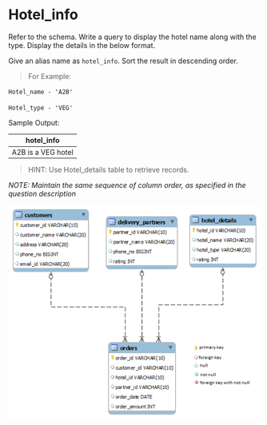# Hotel_info

Refer to the schema. Write a query to display the hotel name along with the type. Display the details in the below format.

Give an alias name as `hotel_info`. Sort the result in descending order.

> For Example: 

    Hotel_name - 'A2B'

    Hotel_type - 'VEG'

Sample Output:

| hotel_info | 
| ---------- |
| A2B is a VEG hotel |


> HINT: Use Hotel_details table to retrieve records.

*NOTE: Maintain the same sequence of column order, as specified in the question description*

![database diagram](../../../database_3.png)